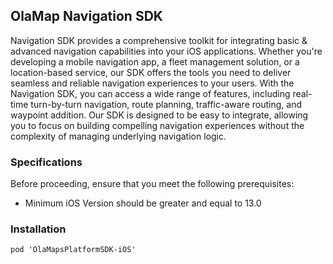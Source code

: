 ## OlaMap Navigation SDK

Navigation SDK provides a comprehensive toolkit for integrating basic & advanced navigation capabilities into your iOS applications. Whether you're developing a mobile navigation app, a fleet management solution, or a location-based service, our SDK offers the tools you need to deliver seamless and reliable navigation experiences to your users. With the Navigation SDK, you can access a wide range of features, including real-time turn-by-turn navigation, route planning, traffic-aware routing, and waypoint addition. Our SDK is designed to be easy to integrate, allowing you to focus on building compelling navigation experiences without the complexity of managing underlying navigation logic.

### Specifications
Before proceeding, ensure that you meet the following prerequisites:
* Minimum iOS Version should be greater and equal to 13.0 

### Installation
```
pod 'OlaMapsPlatformSDK-iOS'
```
